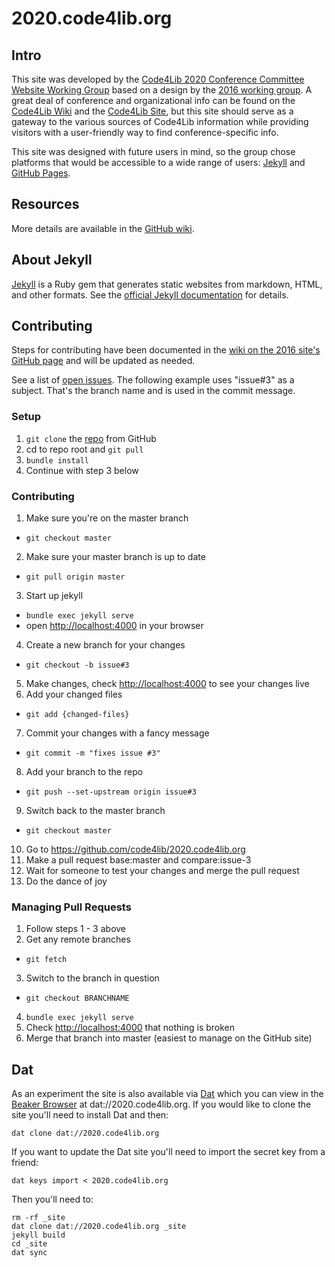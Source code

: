 # 2020.code4lib.org

## Intro

This site was developed by the [Code4Lib 2020 Conference Committee Website Working Group](https://wiki.code4lib.org/Code4Lib_2020_Conference_Committees#Website_Working_Group) based on a design by the [2016 working group](https://wiki.code4lib.org/2016_Conference_Committees#Website_Working_Group). A great deal of conference and organizational info can be found on the [Code4Lib Wiki](https://wiki.code4lib.org/Main_Page) and the [Code4Lib Site](https://code4lib.org), but this site should serve as a gateway to the various sources of Code4Lib information while providing visitors with a user-friendly way to find conference-specific info.

This site was designed with future users in mind, so the group chose platforms that would be accessible to a wide range of users: [Jekyll](https://jekyllrb.com) and [GitHub Pages](https://pages.github.com).

## Resources

More details are available in the [GitHub wiki](https://github.com/code4lib/2019.code4lib.org/wiki).

## About Jekyll

[Jekyll](https://jekyllrb.com) is a Ruby gem that generates static websites from markdown, HTML, and other formats. See the [official Jekyll documentation](https://jekyllrb.com/docs/home/) for details.

## Contributing

Steps for contributing have been documented in the [wiki on the 2016 site's GitHub page](https://github.com/code4lib/2016.code4lib.org/wiki) and will be updated as needed.

See a list of [open issues](https://github.com/code4lib/2020.code4lib.org/issues). The following example uses "issue#3" as a subject. That's the branch name and is used in the commit message.

### Setup

1. ```git clone``` the [repo](https://github.com/code4lib/2020.code4lib.org) from GitHub
2. cd to repo root and ```git pull```
3. ```bundle install```
4. Continue with step 3 below

### Contributing

1. Make sure you're on the master branch
  * ```git checkout master```
2. Make sure your master branch is up to date
  * ```git pull origin master```
3. Start up jekyll
  * ```bundle exec jekyll serve```
  * open [http://localhost:4000](http://localhost:4000) in your browser
4. Create a new branch for your changes
  * ```git checkout -b issue#3```
5. Make changes, check [http://localhost:4000](http://localhost:4000) to see your changes live
6. Add your changed files
  * ```git add {changed-files}```
7. Commit your changes with a fancy message
  * ```git commit -m "fixes issue #3"```
8. Add your branch to the repo
  * ```git push --set-upstream origin issue#3```
9. Switch back to the master branch
  * ```git checkout master```
10. Go to https://github.com/code4lib/2020.code4lib.org
11. Make a pull request base:master and compare:issue-3
12. Wait for someone to test your changes and merge the pull request
13. Do the dance of joy

### Managing Pull Requests

1. Follow steps 1 - 3 above
2. Get any remote branches
  * ```git fetch```
3. Switch to the branch in question
  * ```git checkout BRANCHNAME```
4. ```bundle exec jekyll serve```
5. Check [http://localhost:4000](http://localhost:4000) that nothing is broken
6. Merge that branch into master (easiest to manage on the GitHub site)

## Dat

As an experiment the site is also available via [Dat](https://datproject.org/) which you can view
in the [Beaker Browser](https://beakerbrowser.com/) at dat://2020.code4lib.org.
If you would like to clone the site you'll need to install Dat and then:

    dat clone dat://2020.code4lib.org

If you want to update the Dat site you'll need to import the secret key from a
friend:

    dat keys import < 2020.code4lib.org

Then you'll need to:

    rm -rf _site
    dat clone dat://2020.code4lib.org _site
    jekyll build
    cd _site
    dat sync
